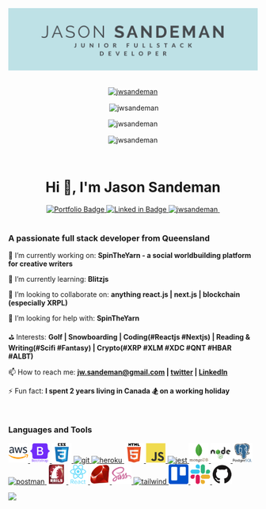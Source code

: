 <div id="header" align="center">
  <img src="./src/JasonBannerCentered.png"/>
</div>

<br />

<div align="center" id="stats">
<p align="center"> <a href="https://github.com/ryo-ma/github-profile-trophy"><img src="https://github-profile-trophy.vercel.app/?username=jwsandeman&column=-1" alt="jwsandeman" /></a> </p>

<p>&nbsp;<img align="center" src="https://github-readme-stats.vercel.app/api?username=jwsandeman&show_icons=true&locale=en" alt="jwsandeman"/></p>

<p><img align="center" src="https://github-readme-streak-stats.herokuapp.com/?user=jwsandeman&" alt="jwsandeman"/></p>

<p><img align="center" src="https://github-readme-stats.vercel.app/api/top-langs?username=jwsandeman&show_icons=true&locale=en&langs_count=6&layout=compact" alt="jwsandeman" width="495"/></p>
</div>

<br />

<h1 align="center">Hi 👋, I'm Jason Sandeman</h1>

<div align="center" id="badges">
    <a href="https://jasonsandeman.netlify.app/" target="_blank">
        <img src="https://img.shields.io/badge/my_portfolio-000?style=for-the-badge&logo=ko-fi&logoColor=white" height="28" alt="Portfolio Badge"/>
    </a>
    <a href="https://www.linkedin.com/in/jason-sandeman/" target="_blank">
        <img src="https://img.shields.io/badge/linkedin-0A66C2?style=for-the-badge&logo=linkedin&logoColor=white" height="28" alt="Linked in Badge"/>
    </a>
    <a href="https://twitter.com/jwsandeman" target="blank"><img src="https://img.shields.io/twitter/follow/jwsandeman?logo=twitter&style=for-the-badge" alt="jwsandeman" />
    </a>
    <img src="https://komarev.com/ghpvc/?username=jwsandeman&style=flat-square&color=bee1e6" alt=""height="28"/>
</div>

<br />

<h3 align="left">A passionate full stack developer from Queensland</h3>

🔭 I’m currently working on: **SpinTheYarn - a social worldbuilding platform for creative writers**

🌱 I’m currently learning: **Blitzjs**

👯 I’m looking to collaborate on: **anything react.js | next.js | blockchain (especially XRPL)**

🤝 I’m looking for help with: **SpinTheYarn**

⛳ Interests: **Golf | Snowboarding | Coding(#Reactjs #Nextjs) | Reading & Writing(#Scifi #Fantasy) | Crypto(#XRP #XLM #XDC #QNT #HBAR #ALBT)**

📫 How to reach me: **jw.sandeman@gmail.com | [twitter](https://twitter.com/jwsandeman) | [LinkedIn](https://www.linkedin.com/in/jason-sandeman-33268496/)**

⚡ Fun fact: **I spent 2 years living in Canada 🏂 on a working holiday**

<br />

<h3 align="left">Languages and Tools</h3>
<p align="left"> <a href="https://aws.amazon.com" target="_blank" rel="noreferrer"> <img src="https://raw.githubusercontent.com/devicons/devicon/master/icons/amazonwebservices/amazonwebservices-original-wordmark.svg" alt="aws" width="40" height="40"/> </a> <a href="https://getbootstrap.com" target="_blank" rel="noreferrer"> <img src="https://raw.githubusercontent.com/devicons/devicon/master/icons/bootstrap/bootstrap-plain-wordmark.svg" alt="bootstrap" width="40" height="40"/> </a> <a href="https://www.w3schools.com/css/" target="_blank" rel="noreferrer"> <img src="https://raw.githubusercontent.com/devicons/devicon/master/icons/css3/css3-original-wordmark.svg" alt="css3" width="40" height="40"/> </a> <a href="https://git-scm.com/" target="_blank" rel="noreferrer"> <img src="https://www.vectorlogo.zone/logos/git-scm/git-scm-icon.svg" alt="git" width="40" height="40"/> </a> <a href="https://heroku.com" target="_blank" rel="noreferrer"> <img src="https://www.vectorlogo.zone/logos/heroku/heroku-icon.svg" alt="heroku" width="40" height="40"/> </a> <a href="https://www.w3.org/html/" target="_blank" rel="noreferrer"> <img src="https://raw.githubusercontent.com/devicons/devicon/master/icons/html5/html5-original-wordmark.svg" alt="html5" width="40" height="40"/> </a> <a href="https://developer.mozilla.org/en-US/docs/Web/JavaScript" target="_blank" rel="noreferrer"> <img src="https://raw.githubusercontent.com/devicons/devicon/master/icons/javascript/javascript-original.svg" alt="javascript" width="40" height="40"/> </a> <a href="https://jestjs.io" target="_blank" rel="noreferrer"> <img src="https://www.vectorlogo.zone/logos/jestjsio/jestjsio-icon.svg" alt="jest" width="40" height="40"/> </a> <a href="https://www.mongodb.com/" target="_blank" rel="noreferrer"> <img src="https://raw.githubusercontent.com/devicons/devicon/master/icons/mongodb/mongodb-original-wordmark.svg" alt="mongodb" width="40" height="40"/> </a> <a href="https://nodejs.org" target="_blank" rel="noreferrer"> <img src="https://raw.githubusercontent.com/devicons/devicon/master/icons/nodejs/nodejs-original-wordmark.svg" alt="nodejs" width="40" height="40"/> </a> <a href="https://www.postgresql.org" target="_blank" rel="noreferrer"> <img src="https://raw.githubusercontent.com/devicons/devicon/master/icons/postgresql/postgresql-original-wordmark.svg" alt="postgresql" width="40" height="40"/> </a> <a href="https://postman.com" target="_blank" rel="noreferrer"> <img src="https://www.vectorlogo.zone/logos/getpostman/getpostman-icon.svg" alt="postman" width="40" height="40"/> </a> <a href="https://rubyonrails.org" target="_blank" rel="noreferrer"> <img src="https://raw.githubusercontent.com/devicons/devicon/master/icons/rails/rails-original-wordmark.svg" alt="rails" width="40" height="40"/> </a> <a href="https://reactjs.org/" target="_blank" rel="noreferrer"> <img src="https://raw.githubusercontent.com/devicons/devicon/master/icons/react/react-original-wordmark.svg" alt="react" width="40" height="40"/> </a> <a href="https://www.ruby-lang.org/en/" target="_blank" rel="noreferrer"> <img src="https://raw.githubusercontent.com/devicons/devicon/master/icons/ruby/ruby-original.svg" alt="ruby" width="40" height="40"/> </a> <a href="https://sass-lang.com" target="_blank" rel="noreferrer"> <img src="https://raw.githubusercontent.com/devicons/devicon/master/icons/sass/sass-original.svg" alt="sass" width="40" height="40"/> </a> <a href="https://tailwindcss.com/" target="_blank" rel="noreferrer"> <img src="https://www.vectorlogo.zone/logos/tailwindcss/tailwindcss-icon.svg" alt="tailwind" width="40" height="40"/> </a> <a href="https://trello.com/" target="_blank" rel="noreferrer"> <img src="https://raw.githubusercontent.com/devicons/devicon/master/icons/trello/trello-plain.svg" alt="trello" width="40" height="40"/> </a> <a href="https://slack.com/" target="_blank" rel="noreferrer"> <img src="https://raw.githubusercontent.com/devicons/devicon/master/icons/slack/slack-original.svg" alt="slack" width="40" height="40"/> </a> <a href="https://github.com/" target="_blank" rel="noreferrer"> <img src="https://raw.githubusercontent.com/devicons/devicon/master/icons/github/github-original.svg" alt="github" width="40" height="40"/> </a> </p>

![](https://hit.yhype.me/github/profile?user_id=68365209)

